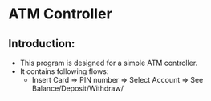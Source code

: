 # ATM Controller

## Introduction: 
- This program is designed for a simple ATM controller. 
- It contains following flows: 
  - Insert Card => PIN number => Select Account => See Balance/Deposit/Withdraw/







